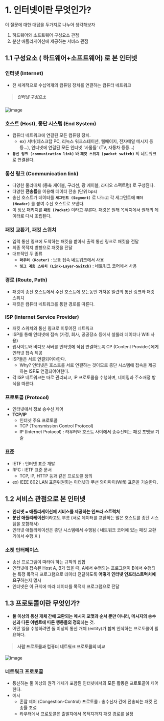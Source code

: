 # 1. 인터넷이란 무엇인가?
이 질문에 대한 대답을 두가지로 나누어 생각해보자
1. 하드웨어와 소프트웨어 구성요소 관점
2. 분산 애플리케이션에 제공하는 서비스 관점

## 1.1 구성요소 ( 하드웨어+소프트웨어) 로 본 인터넷
### 인터넷 (Internet)
- 전 세계적으로 수십억개의 컴퓨팅 장치를 연결하는 컴퓨터 네트워크

> ##### 인터넷 구성요소
![image](https://github.com/user-attachments/assets/358ffcb9-59ae-4313-9424-5f65b014e394)

### 호스트 (Host), 종단 시스템 (End System)
- 컴퓨터 네트워크에 연결된 모든 컴퓨팅 장치.
  - ex) 서버(데스크탑 PC, 리눅스 워크스테이션, 웹페이지, 전자메일 메시지 등등...), 인터넷에 연결된 모든 인터넷 '사물들' (TV, 자동차 등등...)
- **`통신 링크 (communication link)`** 와 **`패킷 스위치 (packet switch)`** 의 네트워크로 연결된다.

### 통신 링크 (Communication link)
- 다양한 물리매체 (동축 케이블, 구리선, 광 케이블, 라디오 스펙트럼) 로 구성된다.
- 다양한 **전송률**을 이용해 데이터 전송 (단위 bps)
- 송신 호스트가 데이터를 **`세그먼트 (Segment)`** 로 나누고 각 세그먼트에 **`헤더 (Header)`** 를 붙여 수신 호스트로 보낸다.
- 이 정보 패키지를 **`패킷 (Packet)`** 이라고 부른다. 패킷은 원래 목적지에서 원래의 데이터로 다시 조립된다.

### 패킷 교환기, 패킷 스위치
- 입력 통신 링크에 도착하는 패킷을 받아서 출력 통신 링크로 패킷을 전달
- 최종 목적지 방향으로 패킷을 전달
- 대표적인 두 종류
  - **`라우터 (Router)`** : 보통 접속 네트워크에서 사용
  - **`링크 계층 스위치 (Link-Layer-Switch)`** : 네트워크 코어에서 사용

### 경로 (Route, Path)
- 패킷이 송신 호스트에서 수신 호스트에 오는동안 거쳐온 일련의 통신 링크와 패킷 스위치
- 패킷은 컴퓨터 네트워크를 통한 경로를 따른다.

### ISP (Internet Service Provider)
- 패킷 스위치와 통신 링크로 이루어진 네트워크
- ISP를 통해 인터넷에 접속 (가정, 회사, 공공장소 등에서 셀룰러 데이터나 Wifi 사용)
- 웹사이트와 비디오 서버를 인터넷에 직접 연결하도록 CP (Content Provider)에게 인터넷 접속 제공
- ISP들은 서로 연결되어야한다.
  - Why? 인터넷은 호스트를 서로 연결하는 것이므로 종단 시스템에 접속을 제공하는 ISP도 연결되어야한다.
- 각 ISP 네트워크는 따로 관리되고, IP 프로토콜을 수행하며, 네이밍과 주소배정 방식을 따른다.

### 프로토콜 (Protocol)
- 인터넷에서 정보 송수신 제어
- **TCP/IP**
  - 인터넷 주요 프로토콜
  - TCP (Transmission Control Protocol)
  - IP (Internet Protocol) : 라우터와 호스트 사이에서 송수신되는 패킷 포맷을 기술

### 표준
- IETF : 인터넷 표준 개발
- RFC : IETF 표준 문서
  - TCP, IP, HTTP 등과 같은 프로토콜 정의
- ex) IEEE 802 LAN 표준위원회는 이더넷과 무선 와이파이(Wifi) 표준을 기술한다.

## 1.2 서비스 관점으로 본 인터넷
- **인터넷 = 애플리케이션에 서비스를 제공하는 인프라 스트럭처**
- **분산 애플리케이션**이라고도 부름 (서로 데이터를 교환하는 많은 호스트를 종단 시스템을 포함해서)
- 인터넷 애플리케이션은 종단 시스템에서 수행됨 ( 네트워크 코어에 있는 패킷 교환기에서 수행 X )

### 소켓 인터페이스
- 송신 프로그램이 따라야 하는 규칙의 집합
- 인터넷에 접속된 Host A, B가 있을 때, A에서 수행되는 프로그램이 B에서 수행되는 특정 목적지 프로그램으로 데이터 전달하도록 **어떻게 인터넷 인프라스트럭처에 요구**하는지  명시
- 인터넷은 이 규칙에 따라 데이터를 목적지 프로그램으로 전달

## 1.3 프로토콜이란 무엇인가?
- **둘 이상의 통신 개체 간에 교환되는 메시지 포맷과 순서 뿐만 아니라, 메시지의 송수신과 다른 이벤트에 따른 행동들의 정의**하는 것.
- 어떤 일을 수행하려면 둘 이상의 통신 개체 (entity)가 함께 인식하는 프로토콜이 필요하다.
> #### 사람 프로토콜과 컴퓨터 네트워크 프로토콜의 비교
![image](https://github.com/user-attachments/assets/d19321d6-50c3-40fc-8b3b-6f59c089ca97)

### 네트워크 프로토콜
- 통신하는 둘 이상의 원격 개체가 포함된 인터넷에서의 모든 활동은 프로토콜이 제어한다.
- 예시
  - 혼잡 제어 (Congestion-Control) 프로토콜 : 송수신자 간에 전송되는 패킷 전송률 조절
  - 라우터에서 프로토콜은 출발지에서 목적지까지 패킷 경로를 설정
